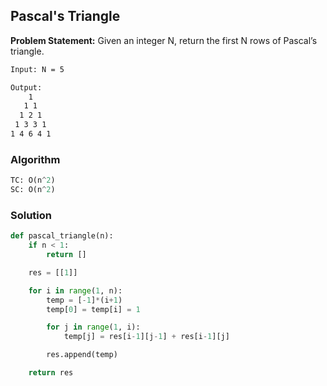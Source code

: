 ## Pascal's Triangle

**Problem Statement:** Given an integer N, return the first N rows of Pascal’s triangle.

```bash
Input: N = 5

Output:
    1
   1 1
  1 2 1
 1 3 3 1
1 4 6 4 1
```

### Algorithm
```python
TC: O(n^2)
SC: O(n^2)
```

### Solution
```python
def pascal_triangle(n):
    if n < 1:
        return []

    res = [[1]]

    for i in range(1, n):
        temp = [-1]*(i+1)
        temp[0] = temp[i] = 1

        for j in range(1, i):
            temp[j] = res[i-1][j-1] + res[i-1][j]

        res.append(temp)

    return res
```
